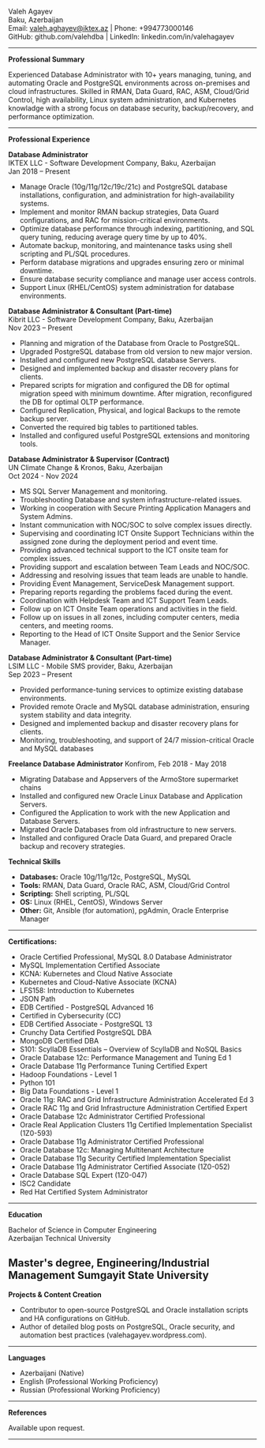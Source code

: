 Valeh Agayev  
Baku, Azerbaijan  
Email: valeh.aghayev@iktex.az | Phone: +994773000146  
GitHub: github.com/valehdba | LinkedIn: linkedin.com/in/valehagayev

---

**Professional Summary**

Experienced Database Administrator with 10+ years managing, tuning, and automating Oracle and PostgreSQL environments across on-premises and cloud infrastructures. Skilled in RMAN, Data Guard, RAC, ASM, Cloud/Grid Control, high availability,  Linux system administration, and Kubernetes knowladge with a strong focus on database security, backup/recovery, and performance optimization.

---

**Professional Experience**

**Database Administrator**  
IKTEX LLC - Software Development Company, Baku, Azerbaijan  
Jan 2018 – Present

- Manage Oracle (10g/11g/12c/19c/21c) and PostgreSQL database installations, configuration, and administration for high-availability systems.
- Implement and monitor RMAN backup strategies, Data Guard configurations, and RAC for mission-critical environments.
- Optimize database performance through indexing, partitioning, and SQL query tuning, reducing average query time by up to 40%.
- Automate backup, monitoring, and maintenance tasks using shell scripting and PL/SQL procedures.
- Perform database migrations and upgrades ensuring zero or minimal downtime.
- Ensure database security compliance and manage user access controls.
- Support Linux (RHEL/CentOS) system administration for database environments.

**Database Administrator & Consultant (Part-time)**  
Kibrit LLC - Software Development Company, Baku, Azerbaijan  
Nov 2023 – Present
- Planning and migration of the Database from Oracle to PostgreSQL.
- Upgraded PostgreSQL database from old version to new major version.
- Installed and configured new PostgreSQL database Servers.
- Designed and implemented backup and disaster recovery plans for clients.
- Prepared scripts for migration and configured the DB for optimal migration speed with minimum downtime. After migration, reconfigured the DB for optimal OLTP performance.
- Configured Replication, Physical, and logical Backups to the remote backup server.
- Converted the required big tables to partitioned tables.
- Installed and configured useful PostgreSQL extensions and monitoring tools.

**Database Administrator & Supervisor (Contract)**  
UN Climate Change & Kronos, Baku, Azerbaijan  
Oct 2024 - Nov 2024 
- MS SQL Server Management and monitoring.
- Troubleshooting Database and system infrastructure-related issues.
- Working in cooperation with Secure Printing Application Managers and System Admins.
- Instant communication with NOC/SOC to solve complex issues directly.
- Supervising and coordinating ICT Onsite Support Technicians within the assigned zone
during the deployment period and event time.
- Providing advanced technical support to the ICT onsite team for complex issues.
- Providing support and escalation between Team Leads and NOC/SOC.
- Addressing and resolving issues that team leads are unable to handle.
- Providing Event Management, ServiceDesk Management support.
- Preparing reports regarding the problems faced during the event.
- Coordination with Helpdesk Team and ICT Support Team Leads.
- Follow up on ICT Onsite Team operations and activities in the field.
- Follow up on issues in all zones, including computer centers, media centers, and meeting rooms.
- Reporting to the Head of ICT Onsite Support and the Senior Service Manager.

**Database Administrator & Consultant (Part-time)**  
LSIM LLC - Mobile SMS provider, Baku, Azerbaijan  
Sep 2023 – Present
- Provided performance-tuning services to optimize existing database environments.
- Provided remote Oracle and MySQL database administration, ensuring system stability and data integrity.
- Designed and implemented backup and disaster recovery plans for clients.
- Monitoring, troubleshooting, and support of 24/7 mission-critical Oracle and MySQL databases

**Freelance Database Administrator**
Konfirom, Feb 2018 - May 2018
- Migrating Database and Appservers of the ArmoStore supermarket chains
- Installed and configured new Oracle Linux Database and Application Servers.
- Configured the Application to work with the new Application and Database Servers.
- Migrated Oracle Databases from old infrastructure to new servers.
- Installed and configured Oracle Data Guard, and prepared Oracle backup and recovery strategies.

**Technical Skills**

- **Databases:** Oracle 10g/11g/12c, PostgreSQL, MySQL
- **Tools:** RMAN, Data Guard, Oracle RAC, ASM, Cloud/Grid Control
- **Scripting:** Shell scripting, PL/SQL
- **OS:** Linux (RHEL, CentOS), Windows Server
- **Other:** Git, Ansible (for automation), pgAdmin, Oracle Enterprise Manager

---

**Certifications:**
  - Oracle Certified Professional, MySQL 8.0 Database Administrator
  - MySQL Implementation Certified Associate
  - KCNA: Kubernetes and Cloud Native Associate
  - Kubernetes and Cloud-Native Associate (KCNA)
  - LFS158: Introduction to Kubernetes
  - JSON Path
  - EDB Certified - PostgreSQL Advanced 16
  - Certified in Cybersecurity (CC)
  - EDB Certified Associate - PostgreSQL 13
  - Crunchy Data Certified PostgreSQL DBA
  - MongoDB Certified DBA
  - S101: ScyllaDB Essentials – Overview of ScyllaDB and NoSQL Basics
  - Oracle Database 12c: Performance Management and Tuning Ed 1
  - Oracle Database 11g Performance Tuning Certified Expert
  - Hadoop Foundations - Level 1
  - Python 101
  - Big Data Foundations - Level 1
  - Oracle 11g: RAC and Grid Infrastructure Administration Accelerated Ed 3
  - Oracle RAC 11g and Grid Infrastructure Administration Certified Expert
  - Oracle Database 12c Administrator Certified Professional
  - Oracle Real Application Clusters 11g Certified Implementation Specialist (1Z0-593)
  - Oracle Database 11g Administrator Certified Professional
  - Oracle Database 12c: Managing Multitenant Architecture
  - Oracle Database 11g Security Certified Implementation Specialist
  - Oracle Database 11g Administrator Certified Associate (1Z0-052)
  - Oracle Database SQL Expert (1Z0-047)
  - ISC2 Candidate
  - Red Hat Certified System Administrator


---

**Education**

Bachelor of Science in Computer Engineering  
Azerbaijan Technical University  

Master's degree, Engineering/Industrial Management
Sumgayit State University
---

**Projects & Content Creation**

- Contributor to open-source PostgreSQL and Oracle installation scripts and HA configurations on GitHub.
- Author of detailed blog posts on PostgreSQL, Oracle security, and automation best practices (valehagayev.wordpress.com).

---

**Languages**

- Azerbaijani (Native)
- English (Professional Working Proficiency)
- Russian (Professional Working Proficiency)

---

**References**

Available upon request.

---
